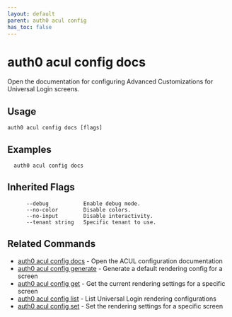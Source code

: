 ```yaml
---
layout: default
parent: auth0 acul config
has_toc: false
---
```

# auth0 acul config docs

Open the documentation for configuring Advanced Customizations for Universal Login screens.

## Usage
```
auth0 acul config docs [flags]
```

## Examples

```
  auth0 acul config docs
```




## Inherited Flags

```
      --debug           Enable debug mode.
      --no-color        Disable colors.
      --no-input        Disable interactivity.
      --tenant string   Specific tenant to use.
```


## Related Commands

- [auth0 acul config docs](auth0_acul_config_docs.md) - Open the ACUL configuration documentation
- [auth0 acul config generate](auth0_acul_config_generate.md) - Generate a default rendering config for a screen
- [auth0 acul config get](auth0_acul_config_get.md) - Get the current rendering settings for a specific screen
- [auth0 acul config list](auth0_acul_config_list.md) - List Universal Login rendering configurations
- [auth0 acul config set](auth0_acul_config_set.md) - Set the rendering settings for a specific screen


